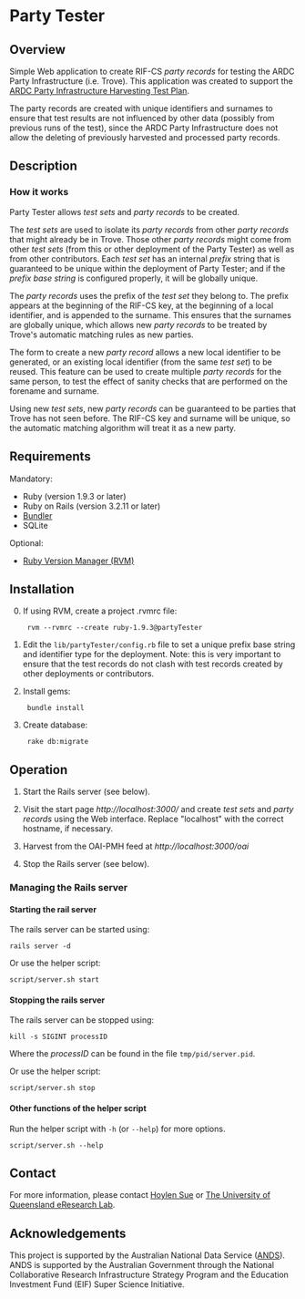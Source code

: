 Party Tester
============

Overview
--------

Simple Web application to create RIF-CS _party records_ for testing
the ARDC Party Infrastructure (i.e. Trove). This application was
created to support the [ARDC Party Infrastructure Harvesting Test
Plan](miletus-partyTester/doc/ardc-party-infrastructure-test-plan.md).

The party records are created with unique identifiers and surnames to
ensure that test results are not influenced by other data (possibly
from previous runs of the test), since the ARDC Party Infrastructure
does not allow the deleting of previously harvested and processed
party records.

Description
-----------

### How it works

Party Tester allows _test sets_ and _party records_ to be created.

The _test sets_ are used to isolate its _party records_ from other
_party records_ that might already be in Trove. Those other _party
records_ might come from other _test sets_ (from this or other
deployment of the Party Tester) as well as from other
contributors. Each _test set_ has an internal _prefix_ string that is
guaranteed to be unique within the deployment of Party Tester; and if
the _prefix base string_ is configured properly, it will be globally
unique.

The _party records_ uses the prefix of the _test set_ they belong
to. The prefix appears at the beginning of the RIF-CS key, at the
beginning of a local identifier, and is appended to the surname. This
ensures that the surnames are globally unique, which allows new _party
records_ to be treated by Trove's automatic matching rules as new
parties.

The form to create a new _party record_ allows a new local identifier
to be generated, or an existing local identifier (from the same _test
set_) to be reused. This feature can be used to create multiple _party
records_ for the same person, to test the effect of sanity checks that
are performed on the forename and surname.

Using new _test sets_, new _party records_ can be guaranteed to be
parties that Trove has not seen before. The RIF-CS key and surname
will be unique, so the automatic matching algorithm will treat it as a
new party.

Requirements
------------

Mandatory:

- Ruby (version 1.9.3 or later)
- Ruby on Rails (version 3.2.11 or later)
- [Bundler](http://gembundler.com)
- SQLite

Optional:

- [Ruby Version Manager (RVM)](https://rvm.io)

Installation
------------

0. If using RVM, create a project .rvmrc file:

        rvm --rvmrc --create ruby-1.9.3@partyTester

1. Edit the `lib/partyTester/config.rb` file to set a unique prefix
   base string and identifier type for the deployment. Note: this is
   very important to ensure that the test records do not clash with
   test records created by other deployments or contributors.

2. Install gems:

        bundle install

3. Create database:

        rake db:migrate

Operation
---------

1. Start the Rails server (see below).

2. Visit the start page _http://localhost:3000/_ and create _test sets_
   and _party records_ using the Web interface. Replace "localhost" with
   the correct hostname, if necessary.

3. Harvest from the OAI-PMH feed at _http://localhost:3000/oai_

4. Stop the Rails server (see below).

### Managing the Rails server

#### Starting the rail server

The rails server can be started using:

    rails server -d

Or use the helper script:

    script/server.sh start

#### Stopping the rails server

The rails server can be stopped using:

    kill -s SIGINT processID

Where the _processID_ can be found in the file `tmp/pid/server.pid`.

Or use the helper script:

    script/server.sh stop

#### Other functions of the helper script

Run the helper script with `-h` (or `--help`) for more options.

    script/server.sh --help

Contact
-------

For more information, please contact [Hoylen Sue](mailto:h.sue@uq.edu.au)
or [The University of Queensland eResearch Lab](http://itee.uq.edu.au/~eresearch/).

Acknowledgements
----------------

This project is supported by the Australian National Data Service
([ANDS](http://www.ands.org.au/)). ANDS is supported by the Australian
Government through the National Collaborative Research Infrastructure
Strategy Program and the Education Investment Fund (EIF) Super Science
Initiative.
